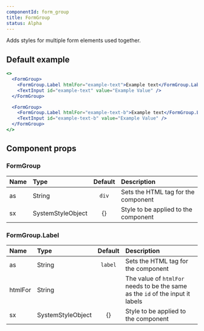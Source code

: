 ```yaml
---
componentId: form_group
title: FormGroup
status: Alpha
---
```


Adds styles for multiple form elements used together.

## Default example

```jsx live
<>
  <FormGroup>
    <FormGroup.Label htmlFor="example-text">Example text</FormGroup.Label>
    <TextInput id="example-text" value="Example Value" />
  </FormGroup>

  <FormGroup>
    <FormGroup.Label htmlFor="example-text-b">Example text</FormGroup.Label>
    <TextInput id="example-text-b" value="Example Value" />
  </FormGroup>
</>
```

## Component props

### FormGroup

| Name | Type              | Default | Description                          |
| :--- | :---------------- | :-----: | :----------------------------------- |
| as   | String            |  `div`  | Sets the HTML tag for the component  |
| sx   | SystemStyleObject |   {}    | Style to be applied to the component |

### FormGroup.Label

| Name    | Type              | Default | Description                                                                    |
| :------ | :---------------- | :-----: | :----------------------------------------------------------------------------- |
| as      | String            | `label` | Sets the HTML tag for the component                                            |
| htmlFor | String            |         | The value of `htmlFor` needs to be the same as the `id` of the input it labels |
| sx      | SystemStyleObject |   {}    | Style to be applied to the component                                           |
